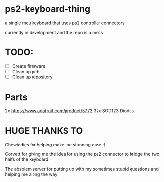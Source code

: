 # ps2-keyboard-thing
a single mcu keyboard that uses ps2 controller connectors

currently in development and the repo is a mess


# TODO:
- [ ] Create firmware
- [ ] Clean up pcb
- [ ] Clean up repository

# Parts
  2x https://www.adafruit.com/product/5773
  32x SOD123 Diodes




# HUGE THANKS TO
Chewiedies for helping make the stunning case :)

Corvett for giving me the idea for using the ps2 connector to bridge the two halfs of the keyboard

The absolem server for putting up with my sometimes stupid questions and helping me along the way
